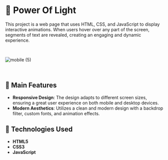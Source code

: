 # 🌌 Power Of Light

This project is a web page that uses HTML, CSS, and JavaScript to display interactive animations. When users hover over any part of the screen, segments of text are revealed, creating an engaging and dynamic experience.

<br>

![mobile (5)](https://github.com/DoaaOsamaK/PowerOfLight-Frontend/assets/147305995/9f8bc57e-39a3-4888-8c95-c8d4da4f62b6)

<br>

## 🏁 Main Features

- **Responsive Design**: The design adapts to different screen sizes, ensuring a great user experience on both mobile and desktop devices.
- **Modern Aesthetics**: Utilizes a clean and modern design with a backdrop filter, custom fonts, and animation effects.

## 🏁 Technologies Used

- **HTML5**
- **CSS3**
- **JavaScript**
